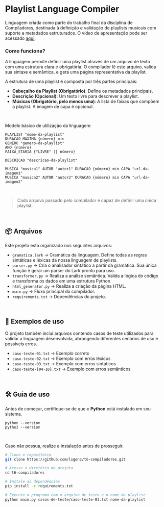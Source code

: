 # Playlist Language Compiler

Linguagem criada como parte do trabalho final da disciplina de Compiladores, destinada à definição e validação de playlists musicais com suporte a metadados estruturados. O vídeo de apresentação pode ser acessado [aqui](https://drive.google.com/drive/folders/1Jbiocl07ls-4l0yMbxOjlXyVmdR70KRa?usp=sharing): 

### Como funciona?
A linguagem permite definir uma playlist através de um arquivo de texto com uma estrutura clara e obrigatória. O compilador lê este arquivo, valida sua sintaxe e semântica, e gera uma página representativa da playlist.

A estrutura de uma playlist é composta por três partes principais:
- **Cabeçalho da Playlist (Obrigatório)**: Define os metadados principais.
- **Descrição (Opcional)**: Um texto livre para descrever a playlist.
- **Músicas (Obrigatório, pelo menos uma)**: A lista de faixas que compõem a playlist. A imagem de capa é opcional.

<br>

Modelo básico de utilização da linguagem:
```
PLAYLIST "nome-da-playlist"
DURACAO_MAXIMA {número} min
GENERO "genero-da-playlist"
ANO {número}
FAIXA_ETARIA {"LIVRE" || número}

DESCRICAO "descricao-da-playlist"

MUSICA "musica1" AUTOR "autor1" DURACAO {número} min CAPA "url-da-imagem1"
MUSICA "musica2" AUTOR "autor2" DURACAO {número} min CAPA "url-da-imagem2"
```
<br>

> Cada arquivo passado pelo compilador é capaz de definir uma única playlist.

<br>

## 📦 Arquivos

Este projeto está organizado nos seguintes arquivos:

- `gramatica.lark` → Gramática da linguagem. Define todas as regras sintáticas e léxicas da nossa linguagem de playlists.
- `parser.py` → Cria o analisador sintático a partir da gramática. Sua única função é gerar um parser do Lark pronto para uso.
- `transformer.py` → Realiza a análise semântica. Valida a lógica do código e transforma os dados em uma estrutura Python.
- `html_generator.py` → Realiza a criação da página HTML.
- `main.py` → Fluxo principal do compilador.
- `requirements.txt` → Dependências do projeto.

<br>

## 📑 Exemplos de uso

O projeto também inclui arquivos contendo casos de teste utilizados para validar a linguagem desenvolvida, abrangendo diferentes cenários de uso e possíveis erros.

- `caso-teste-01.txt` → Exemplo correto
- `caso-teste-02.txt` → Exemplo com erros léxicos
- `caso-teste-03.txt` → Exemplo com erros sintáticos
- `caso-teste-[04-10].txt` → Exemplo com erros semânticos

<br>

## 🛠 Guia de uso
Antes de começar, certifique-se de que o **Python** está instalado em seu sistema.
```
python --version
pytho3 --version
```
<br>

Caso não possua, realize a instalação antes de prosseguir.

```bash
# Clone o repositório
git clone https://github.com/lsgonc/t6-compiladores.git

# Acesse o diretório do projeto
cd t6-compiladores

# Instale as dependências
pip install -r requirements.txt

# Execute o programa com o arquivo de teste e o nome da playlist
python main.py casos-de-teste/caso-teste-01.txt nome-da-playlist
